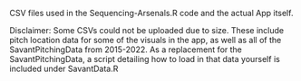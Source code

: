 CSV files used in the Sequencing-Arsenals.R code and the actual App itself.

Disclaimer: Some CSVs could not be uploaded due to size. These include pitch location data for some of the visuals in the app, as well as all of the SavantPitchingData from 2015-2022.
As a replacement for the SavantPitchingData, a script detailing how to load in that data yourself is included under SavantData.R
